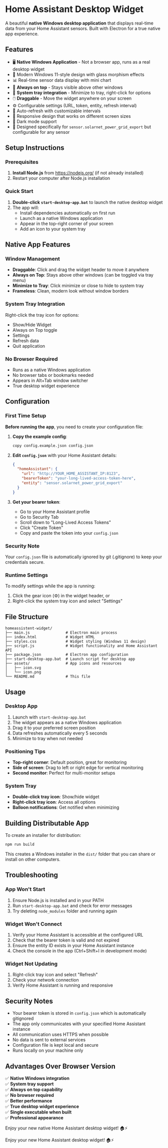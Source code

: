 # Home Assistant Desktop Widget

A beautiful **native Windows desktop application** that displays real-time data from your Home Assistant sensors. Built with Electron for a true native app experience.

## Features

- 🖥️ **Native Windows Application** - Not a browser app, runs as a real desktop widget
- 🌟 Modern Windows 11-style design with glass morphism effects
- 📊 Real-time sensor data display with mini chart
- 📌 **Always on top** - Stays visible above other windows
- 🔄 **System tray integration** - Minimize to tray, right-click for options
- 🖱️ **Draggable** - Move the widget anywhere on your screen
- ⚙️ Configurable settings (URL, token, entity, refresh interval)
- 🔄 Auto-refresh with customizable intervals
- 📱 Responsive design that works on different screen sizes
- 🌙 Dark mode support
- 🎯 Designed specifically for `sensor.solarnet_power_grid_export` but configurable for any sensor

## Setup Instructions

### **Prerequisites**
1. **Install Node.js** from https://nodejs.org/ (if not already installed)
2. Restart your computer after Node.js installation

### **Quick Start**
1. **Double-click `start-desktop-app.bat`** to launch the native desktop widget
2. The app will:
   - Install dependencies automatically on first run
   - Launch as a native Windows application
   - Appear in the top-right corner of your screen
   - Add an icon to your system tray

## Native App Features

### **Window Management**
- **Draggable**: Click and drag the widget header to move it anywhere
- **Always on Top**: Stays above other windows (can be toggled via tray menu)
- **Minimize to Tray**: Click minimize or close to hide to system tray
- **Frameless**: Clean, modern look without window borders

### **System Tray Integration**
Right-click the tray icon for options:
- Show/Hide Widget
- Always on Top toggle
- Settings
- Refresh data
- Quit application

### **No Browser Required**
- Runs as a native Windows application
- No browser tabs or bookmarks needed
- Appears in Alt+Tab window switcher
- True desktop widget experience

## Configuration

### **First Time Setup**

**Before running the app**, you need to create your configuration file:

1. **Copy the example config**:
   ```bash
   copy config.example.json config.json
   ```

2. **Edit `config.json`** with your Home Assistant details:
   ```json
   {
     "homeAssistant": {
       "url": "http://YOUR_HOME_ASSISTANT_IP:8123",
       "bearerToken": "your-long-lived-access-token-here",
       "entity": "sensor.solarnet_power_grid_export"
     }
   }
   ```

3. **Get your bearer token**:
   - Go to your Home Assistant profile
   - Go to Security Tab
   - Scroll down to "Long-Lived Access Tokens"
   - Click "Create Token"
   - Copy and paste the token into your `config.json`

### **Security Note**
Your `config.json` file is automatically ignored by git (.gitignore) to keep your credentials secure.

### **Runtime Settings**
To modify settings while the app is running:
1. Click the gear icon (⚙️) in the widget header, or
2. Right-click the system tray icon and select "Settings"

## File Structure

```
homeassistent-widget/
├── main.js                # Electron main process
├── index.html             # Widget HTML
├── styles.css             # Widget styling (Windows 11 design)
├── script.js              # Widget functionality and Home Assistant API
├── package.json           # Electron app configuration
├── start-desktop-app.bat  # Launch script for desktop app
├── assets/                # App icons and resources
│   ├── icon.svg
│   └── icon.png
└── README.md              # This file
```

## Usage

### **Desktop App**
1. Launch with `start-desktop-app.bat`
2. The widget appears as a native Windows application
3. Drag it to your preferred screen position
4. Data refreshes automatically every 5 seconds
5. Minimize to tray when not needed

### **Positioning Tips**
- **Top-right corner**: Default position, great for monitoring
- **Side of screen**: Drag to left or right edge for vertical monitoring
- **Second monitor**: Perfect for multi-monitor setups

### **System Tray**
- **Double-click tray icon**: Show/hide widget
- **Right-click tray icon**: Access all options
- **Balloon notifications**: Get notified when minimizing

## Building Distributable App

To create an installer for distribution:

```bash
npm run build
```

This creates a Windows installer in the `dist/` folder that you can share or install on other computers.

## Troubleshooting

### **App Won't Start**
1. Ensure Node.js is installed and in your PATH
2. Run `start-desktop-app.bat` and check for error messages
3. Try deleting `node_modules` folder and running again

### **Widget Won't Connect**
1. Verify your Home Assistant is accessible at the configured URL
2. Check that the bearer token is valid and not expired
3. Ensure the entity ID exists in your Home Assistant instance
4. Check the console in the app (Ctrl+Shift+I in development mode)

### **Widget Not Updating**
1. Right-click tray icon and select "Refresh"
2. Check your network connection
3. Verify Home Assistant is running and responsive

## Security Notes

- Your bearer token is stored in `config.json` which is automatically gitignored
- The app only communicates with your specified Home Assistant instance
- All communication uses HTTPS when possible
- No data is sent to external services
- Configuration file is kept local and secure
- Runs locally on your machine only

## Advantages Over Browser Version

✅ **Native Windows integration**  
✅ **System tray support**  
✅ **Always on top capability**  
✅ **No browser required**  
✅ **Better performance**  
✅ **True desktop widget experience**  
✅ **Single executable when built**  
✅ **Professional appearance**  

Enjoy your new native Home Assistant desktop widget! 🏠⚡

Enjoy your new Home Assistant desktop widget! 🏠⚡